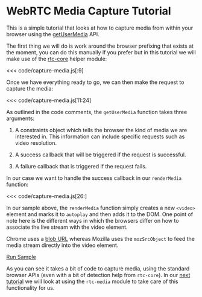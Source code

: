 # WebRTC Media Capture Tutorial

This is a simple tutorial that looks at how to capture media from within
your browser using the [getUserMedia](http://www.w3.org/TR/mediacapture-streams/#dom-navigator-getusermedia) API.

The first thing we will do is work around the browser prefixing that exists
at the moment, you can do this manually if you prefer but in this tutorial we will make use of the [rtc-core](/module-rtc-core.html) helper module:

<<< code/capture-media.js[:9]

Once we have everything ready to go, we can then make the request to capture the media:

<<< code/capture-media.js[11:24]

As outlined in the code comments, the `getUserMedia` function takes three arguments:

1. A constraints object which tells the browser the kind of media we are interested in.  This information can include specific requests such as video resolution.

2. A success callback that will be triggered if the request is successful.

3. A failure callback that is triggered if the request fails.

In our case we want to handle the success callback in our `renderMedia` function:

<<< code/capture-media.js[26:]

In our sample above, the `renderMedia` function simply creates a new `<video>` element and marks it to `autoplay` and then adds it to the DOM.  One point of note here is the different ways in which the browsers differ on how to associate the live stream with the video element.

Chrome uses a [blob URL](http://www.w3.org/TR/FileAPI/#url) whereas Mozilla uses the `mozSrcObject` to feed the media stream directly into the video element.

<a class="sample" data-sample="capture-media" href="#">Run Sample</a>

As you can see it takes a bit of code to capture media, using the standard browser APIs (even with a bit of detection help from `rtc-core`).  In our [next tutorial](/tutorial-capture-rtc-media.html) we will look at using the `rtc-media` module to take care of this functionality for us.